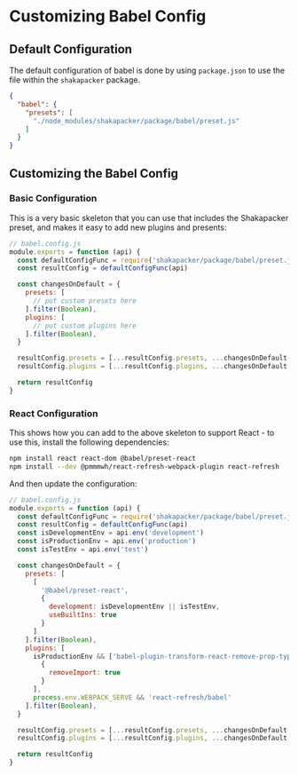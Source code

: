 # Customizing Babel Config

## Default Configuration
The default configuration of babel is done by using `package.json` to use the file within the `shakapacker` package.

```json
{
  "babel": {
    "presets": [
      "./node_modules/shakapacker/package/babel/preset.js"
    ]
  }
}
```

## Customizing the Babel Config

### Basic Configuration

This is a very basic skeleton that you can use that includes the Shakapacker preset, and makes it easy to add new plugins and presents:

```js
// babel.config.js
module.exports = function (api) {
  const defaultConfigFunc = require('shakapacker/package/babel/preset.js')
  const resultConfig = defaultConfigFunc(api)

  const changesOnDefault = {
    presets: [
      // put custom presets here
    ].filter(Boolean),
    plugins: [
      // put custom plugins here
    ].filter(Boolean),
  }

  resultConfig.presets = [...resultConfig.presets, ...changesOnDefault.presets]
  resultConfig.plugins = [...resultConfig.plugins, ...changesOnDefault.plugins]

  return resultConfig
}
```

### React Configuration

This shows how you can add to the above skeleton to support React - to use this, install the following dependencies:

```bash
npm install react react-dom @babel/preset-react
npm install --dev @pmmmwh/react-refresh-webpack-plugin react-refresh
```

And then update the configuration:

```js
// babel.config.js
module.exports = function (api) {
  const defaultConfigFunc = require('shakapacker/package/babel/preset.js')
  const resultConfig = defaultConfigFunc(api)
  const isDevelopmentEnv = api.env('development')
  const isProductionEnv = api.env('production')
  const isTestEnv = api.env('test')

  const changesOnDefault = {
    presets: [
      [
        '@babel/preset-react',
        {
          development: isDevelopmentEnv || isTestEnv,
          useBuiltIns: true
        } 
      ]
    ].filter(Boolean),
    plugins: [
      isProductionEnv && ['babel-plugin-transform-react-remove-prop-types', 
        { 
          removeImport: true 
        }
      ],
      process.env.WEBPACK_SERVE && 'react-refresh/babel'
    ].filter(Boolean),
  }

  resultConfig.presets = [...resultConfig.presets, ...changesOnDefault.presets]
  resultConfig.plugins = [...resultConfig.plugins, ...changesOnDefault.plugins]

  return resultConfig
}
```
